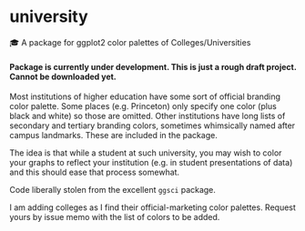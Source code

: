 # university
🎓 A package for ggplot2 color palettes of Colleges/Universities

#### Package is currently under development. This is just a rough draft project. Cannot be downloaded yet. 

Most institutions of higher education have some sort of official branding color palette. Some places (e.g. Princeton) only specify one color (plus black and white) so those are omitted. Other institutions have long lists of secondary and tertiary branding colors, sometimes whimsically named after campus landmarks. These are included in the package. 

The idea is that while a student at such university, you may wish to color your graphs to reflect your institution (e.g. in student presentations of data) and this should ease that process somewhat. 

Code liberally stolen from the excellent `ggsci` package. 

I am adding colleges as I find their official-marketing color palettes. Request yours by issue memo with the list of colors to be added. 
